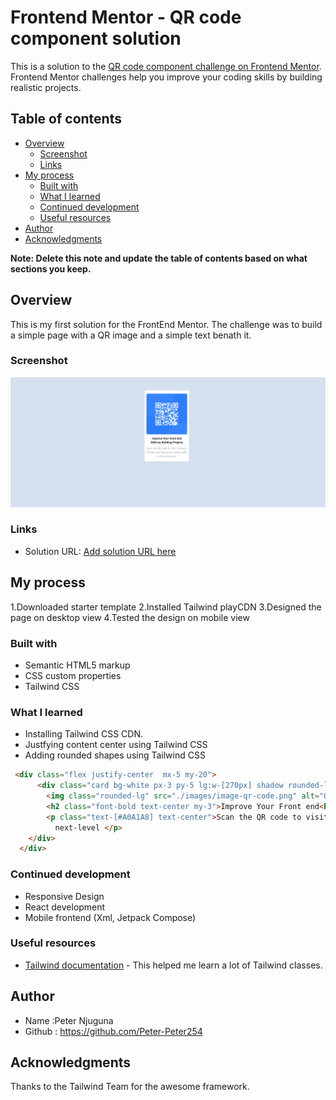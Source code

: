 # Frontend Mentor - QR code component solution

This is a solution to the [QR code component challenge on Frontend Mentor](https://www.frontendmentor.io/challenges/qr-code-component-iux_sIO_H). Frontend Mentor challenges help you improve your coding skills by building realistic projects. 

## Table of contents

- [Overview](#overview)
  - [Screenshot](#screenshot)
  - [Links](#links)
- [My process](#my-process)
  - [Built with](#built-with)
  - [What I learned](#what-i-learned)
  - [Continued development](#continued-development)
  - [Useful resources](#useful-resources)
- [Author](#author)
- [Acknowledgments](#acknowledgments)

**Note: Delete this note and update the table of contents based on what sections you keep.**

## Overview
This is my first solution for the FrontEnd Mentor. The challenge was to build a simple page with a QR image and a simple text benath it.
### Screenshot
![Completed screenshot of the image in mobile view](./screenshot.png)

### Links

- Solution URL: [Add solution URL here](https://your-solution-url.com)


## My process
 1.Downloaded starter template
 2.Installed Tailwind playCDN
 3.Designed the page on desktop view
 4.Tested the design on mobile view
### Built with

- Semantic HTML5 markup
- CSS custom properties
- Tailwind CSS


### What I learned
- Installing Tailwind CSS CDN.
- Justfying content center using Tailwind CSS
- Adding rounded shapes using Tailwind CSS

```html
 <div class="flex justify-center  mx-5 my-20">
      <div class="card bg-white px-3 py-5 lg:w-[270px] shadow rounded-lg">
        <img class="rounded-lg" src="./images/image-qr-code.png" alt="QR Code image to be scanned"/>
        <h2 class="font-bold text-center my-3">Improve Your Front end<br>Skills by Building Projects</h2>
        <p class="text-[#A0A1A8] text-center">Scan the QR code to visit Frontend Mentor and take your coding skills to the
          next-level </p>
    </div>
  </div>
```

### Continued development
- Responsive Design
- React development
- Mobile frontend (Xml, Jetpack Compose)

### Useful resources

- [Tailwind documentation](https://tailwindcss.com/docs) - This helped me learn a lot of Tailwind classes.

## Author

- Name :Peter Njuguna
- Github : https://github.com/Peter-Peter254



## Acknowledgments
Thanks to the Tailwind Team for the awesome framework.


